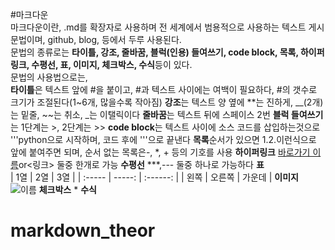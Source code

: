 #마크다운  
마크다운이란, .md를 확장자로 사용하며 전 세계에서 범용적으로 사용하는 텍스트 게시 문법이며, github, blog, 등에서 두루 사용된다.  
문법의 종류로는 **타이틀, 강조, 줄바꿈, 블럭(인용) 들여쓰기, code block, 목록, 하이퍼링크, 수평선, 표, 이미지, 체크박스, 수식**등이 있다.  
문법의 사용법으로는,  
**타이틀**은 텍스트 앞에 #을 붙이고, #과 텍스트 사이에는 여백이 필요하다, #의 갯수로 크기가 조절된다(1~6개, 많을수록 작아짐) 
**강조**는 텍스트 양 옆에 **는 진하게, __(2개)는 밑줄, ~~는 취소, _는 이탤릭이다
**줄바꿈**는 텍스트 뒤에 스페이스 2번
**블럭 들여쓰기**는 1단계는 >, 2단계는 >>
**code block**는 텍스트 사이에 소스 코드를 삽입하는것으로 '''python으로 시작하며, 코드 후에 '''으로 끝낸다
**목록**순서가 있으면 1.2.이런식으로 앞에 붙여주면 되며, 순서 없는 목록은-, *, + 등의 기호를 사용
**하이퍼링크** [바로가기 이름](링크)or<링크> 둘중 한개로 가능
**수평선** ***,--- 둘중 하나로 가능하다
**표**  
| 1열 | 2열 | 3열 |
| :----- | -----: | :------: |
| 왼쪽 | 오른쪽 | 가운데 |
**이미지** ![이름](이미지링크)
**체크박스** *
**수식**














# markdown_theor
